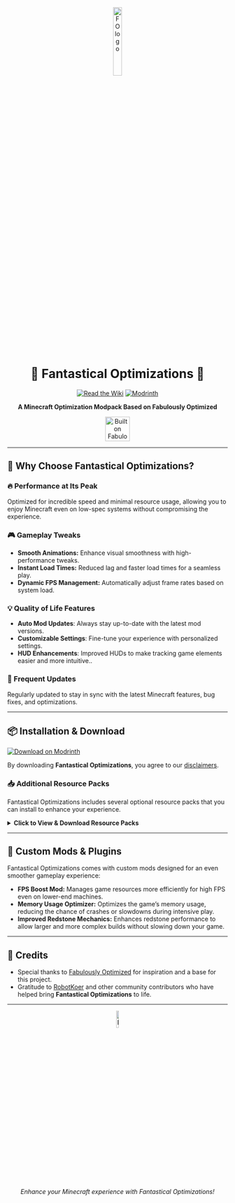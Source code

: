 <div align="center">
  <img src="https://cdn.discordapp.com/attachments/894749835742294038/1289581248523669568/wZOBJNh.jpg?ex=66f957a0&is=66f80620&hm=f9b1df4c8e5eaaf7ccfb46d3245cf757a7039e4d507ad70f82e1c7780557b218&" alt="FO logo" width="20%" height="20%">
  
  # 🌟 Fantastical Optimizations 🌟
  
  [![Read the Wiki](https://img.shields.io/badge/Wiki-Read%20the%20Wiki-blue?style=for-the-badge)](https://fantastical-optimizations.gitbook.io/fos)
  [![Modrinth](https://img.shields.io/badge/Modrinth-Download%20on%20Modrinth-green?style=for-the-badge)](https://modrinth.com/modpack/fos)
  
  **A Minecraft Optimization Modpack Based on Fabulously Optimized**  
  
  <a href="https://download.fo">
    <img alt="Built on Fabulously Optimized" height="56" src="https://cdn.jsdelivr.net/npm/@intergrav/devins-badges@3/assets/cozy/built-with/fabulously-optimized_vector.svg">
  </a>
</div>

---

## 🚀 Why Choose Fantastical Optimizations?

### 🔥 Performance at Its Peak
Optimized for incredible speed and minimal resource usage, allowing you to enjoy Minecraft even on low-spec systems without compromising the experience.

### 🎮 Gameplay Tweaks
- **Smooth Animations:** Enhance visual smoothness with high-performance tweaks.
- **Instant Load Times:** Reduced lag and faster load times for a seamless play.
- **Dynamic FPS Management:** Automatically adjust frame rates based on system load.

### 💡 Quality of Life Features
- **Auto Mod Updates**: Always stay up-to-date with the latest mod versions.
- **Customizable Settings**: Fine-tune your experience with personalized settings.
- **HUD Enhancements**: Improved HUDs to make tracking game elements easier and more intuitive..

### 🔄 Frequent Updates
Regularly updated to stay in sync with the latest Minecraft features, bug fixes, and optimizations.

---

## 📦 Installation & Download

[![Download on Modrinth](https://img.shields.io/badge/Modrinth-Download%20on%20Modrinth-green?style=for-the-badge)](https://modrinth.com/modpack/fos)

By downloading **Fantastical Optimizations**, you agree to our [disclaimers](https://fantastical-optimizations.gitbook.io/fos/disclaimers).

### 📥 Additional Resource Packs
Fantastical Optimizations includes several optional resource packs that you can install to enhance your experience. 

<details>
  <summary><strong>Click to View & Download Resource Packs</strong></summary>
  
  | Resource Pack             | CurseForge                   | Modrinth                      |
  | ------------------------- | ---------------------------- | ----------------------------- |
  | **Chat Reporting Helper**  | [CurseForge](https://curseforge.com/minecraft/texture-packs/chat-reporting-helper) | [Modrinth](https://modrinth.com/resourcepack/chat-reporting-helper) |
  | **Fast Better Grass**      | [CurseForge](https://curseforge.com/minecraft/texture-packs/fast-better-grass) | [Modrinth](https://modrinth.com/resourcepack/fast-better-grass) |
  | **Smart Boost**            | [CurseForge](https://www.curseforge.com/minecraft/texture-packs/smart-boost) | [Modrinth](https://modrinth.com/resourcepack/smart-boost/version/1.20-1.20.1) |

</details>

---

## 🌠 Custom Mods & Plugins

Fantastical Optimizations comes with custom mods designed for an even smoother gameplay experience:
- **FPS Boost Mod:** Manages game resources more efficiently for high FPS even on lower-end machines.
- **Memory Usage Optimizer:** Optimizes the game’s memory usage, reducing the chance of crashes or slowdowns during intensive play.
- **Improved Redstone Mechanics:** Enhances redstone performance to allow larger and more complex builds without slowing down your game.

---

## 🙏 Credits

- Special thanks to [Fabulously Optimized](https://modrinth.com/modpack/fabulously-optimized) for inspiration and a base for this project.
- Gratitude to [RobotKoer](https://modrinth.com/user/robotkoer) and other community contributors who have helped bring **Fantastical Optimizations** to life.

---

<div align="center">
 <img src="https://cdn.discordapp.com/attachments/894749835742294038/1289581248523669568/wZOBJNh.jpg?ex=66f957a0&is=66f80620&hm=f9b1df4c8e5eaaf7ccfb46d3245cf757a7039e4d507ad70f82e1c7780557b218&" alt="FO logo" width="10%" height="10%">
  <p><em>Enhance your Minecraft experience with Fantastical Optimizations!</em></p>
</div>
